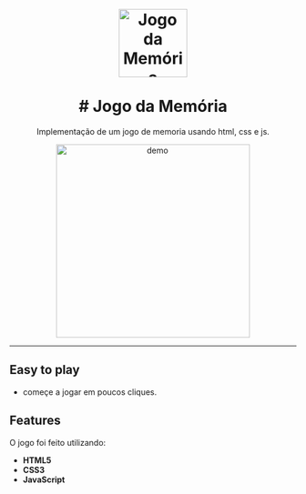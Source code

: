 <h1 align="center">
<br>
  <img src="https://i.imgur.com/anQWIIK.png" alt="Jogo da Memória" width="120">
<br>
<br>
# Jogo da Memória
</h1>

<p align="center">
 Implementação de um jogo de memoria usando html, css e js.
</p>

<div align="center">
  <img src="https://i.imgur.com/RaFoNez.gif" alt="demo" height="340">
</div>

<hr />

## Easy to play
- começe a jogar em poucos cliques.


## Features

O jogo foi feito utilizando:

- **HTML5**
- **CSS3**
- **JavaScript**
